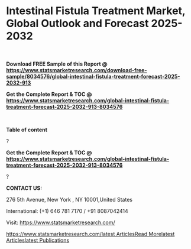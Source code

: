 <h1>Intestinal Fistula Treatment Market, Global Outlook and Forecast 2025-2032</h1><br/><p><strong>Download FREE Sample of this Report @ <a href="https://www.statsmarketresearch.com/download-free-sample/8034576/global-intestinal-fistula-treatment-forecast-2025-2032-913">https://www.statsmarketresearch.com/download-free-sample/8034576/global-intestinal-fistula-treatment-forecast-2025-2032-913</a></strong></p>
 
 
 
 <div><b>Get the Complete Report & TOC @ <a href="https://www.statsmarketresearch.com/global-intestinal-fistula-treatment-forecast-2025-2032-913-8034576">https://www.statsmarketresearch.com/global-intestinal-fistula-treatment-forecast-2025-2032-913-8034576</a></b></div>
 
 
 
 <p><br />
 
 <b>Table of content</b></p>
 
 
 
 <p>? </p>
 
 
 
 <div><b>Get the Complete Report & TOC @ <a href="https://www.statsmarketresearch.com/global-intestinal-fistula-treatment-forecast-2025-2032-913-8034576">https://www.statsmarketresearch.com/global-intestinal-fistula-treatment-forecast-2025-2032-913-8034576</a></b></div>
 
 
 
 <p>? </p>
 
 
 
 <p><b>CONTACT US:</b><br />
 
 276 5th Avenue, New York , NY 10001,United States<br />
 
 International: (+1) 646 781 7170 / +91 8087042414<br />
 
 Visit: <a href="https://www.statsmarketresearch.com/">https://www.statsmarketresearch.com/</a><br />
 
 <a href="https://gyeongbokgung.com">https://www.statsmarketresearch.com/</a><a href="https://hallyeomaritime.com">latest Articles</a><a href="https://jingwansa.com">Read More</a><a href="https://nguoiviet.jp/">latest Articles</a><a href="https://www.intelmarketresearch.com/">latest Publications</a></p>